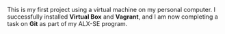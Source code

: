 This is my first project using a virtual machine on my personal computer. I successfully installed **Virtual Box** and **Vagrant**, and I am now completing a task on **Git** as part of my ALX-SE program.
